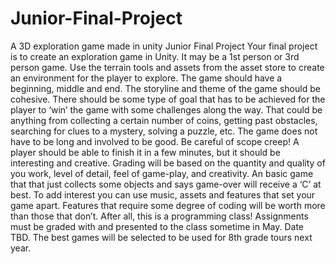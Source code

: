 # Junior-Final-Project
A 3D exploration game made in unity
Junior Final Project
Your final project is to create an exploration game in Unity. It may be a 1st person or 3rd person
game. Use the terrain tools and assets from the asset store to create an environment for the
player to explore. The game should have a beginning, middle and end. The storyline and theme
of the game should be cohesive. There should be some type of goal that has to be achieved for
the player to ‘win’ the game with some challenges along the way. That could be anything from
collecting a certain number of coins, getting past obstacles, searching for clues to a mystery,
solving a puzzle, etc. The game does not have to be long and involved to be good. Be careful of
scope creep! A player should be able to finish it in a few minutes, but it should be interesting
and creative.
Grading will be based on the quantity and quality of you work, level of detail, feel of game-play,
and creativity. An basic game that that just collects some objects and says game-over will
receive a ‘C’ at best. To add interest you can use music, assets and features that set your game
apart. Features that require some degree of coding will be worth more than those that don’t.
After all, this is a programming class!
Assignments must be graded with and presented to the class sometime in May. Date TBD.
The best games will be selected to be used for 8th grade tours next year.

